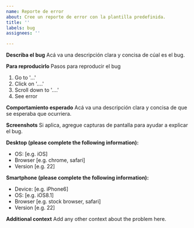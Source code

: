 ```yaml
---
name: Reporte de error
about: Cree un reporte de error con la plantilla predefinida.
title: ''
labels: bug
assignees: ''

---
```


**Describa el bug**
Acá va una descripción clara y concisa de cúal es el bug.

**Para reproducirlo**
Pasos para reproducir el bug
1. Go to '...'
2. Click on '....'
3. Scroll down to '....'
4. See error

**Comportamiento esperado**
Acá va una descripción clara y concisa de que se esperaba que ocurriera.

**Screenshots**
Si aplica, agregue capturas de pantalla para ayudar a explicar el bug.

**Desktop (please complete the following information):**
 - OS: [e.g. iOS]
 - Browser [e.g. chrome, safari]
 - Version [e.g. 22]

**Smartphone (please complete the following information):**
 - Device: [e.g. iPhone6]
 - OS: [e.g. iOS8.1]
 - Browser [e.g. stock browser, safari]
 - Version [e.g. 22]

**Additional context**
Add any other context about the problem here.
